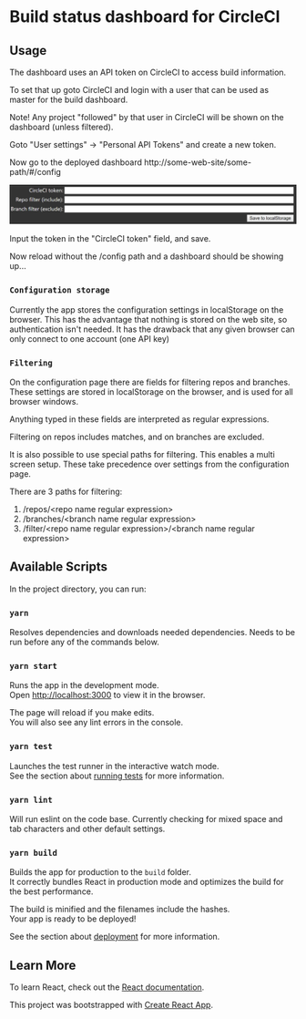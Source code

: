 # Build status dashboard for CircleCI

## Usage

The dashboard uses an API token on CircleCI to access build information.

To set that up goto CircleCI and login with a user that can be used as master for the build dashboard.

Note! Any project "followed" by that user in CircleCI will be shown on the dashboard (unless filtered).

Goto "User settings" -> "Personal API Tokens" and create a new token.

Now go to the deployed dashboard http://some-web-site/some-path/#/config

![Alt](config.png "Configuration page")

Input the token in the "CircleCI token" field, and save.

Now reload without the /config path and a dashboard should be showing up...

###  `Configuration storage`

Currently the app stores the configuration settings in localStorage on the browser.
This has the advantage that nothing is stored on the web site, so authentication isn't needed.
It has the drawback that any given browser can only connect to one account (one API key)

### `Filtering`

On the configuration page there are fields for filtering repos and branches.
These settings are stored in localStorage on the browser, and is used for all browser windows.

Anything typed in these fields are interpreted as regular expressions.

Filtering on repos includes matches, and on branches are excluded.

It is also possible to use special paths for filtering. This enables a multi screen setup.
These take precedence over settings from the configuration page.

There are 3 paths for filtering:

1. /repos/&lt;repo name regular expression&gt;
2. /branches/&lt;branch name regular expression&gt;
3. /filter/&lt;repo name regular expression&gt;/&lt;branch name regular expression&gt;

## Available Scripts

In the project directory, you can run:

### `yarn`

Resolves dependencies and downloads needed dependencies. Needs to be run before any of the commands below.

### `yarn start`

Runs the app in the development mode.<br>
Open [http://localhost:3000](http://localhost:3000) to view it in the browser.

The page will reload if you make edits.<br>
You will also see any lint errors in the console.

### `yarn test`

Launches the test runner in the interactive watch mode.<br>
See the section about [running tests](https://facebook.github.io/create-react-app/docs/running-tests) for more information.

### `yarn lint`

Will run eslint on the code base. Currently checking for mixed space and tab characters and other default settings.

### `yarn build`

Builds the app for production to the `build` folder.<br>
It correctly bundles React in production mode and optimizes the build for the best performance.

The build is minified and the filenames include the hashes.<br>
Your app is ready to be deployed!

See the section about [deployment](https://facebook.github.io/create-react-app/docs/deployment) for more information.

## Learn More

To learn React, check out the [React documentation](https://reactjs.org/).

This project was bootstrapped with [Create React App](https://github.com/facebook/create-react-app).
